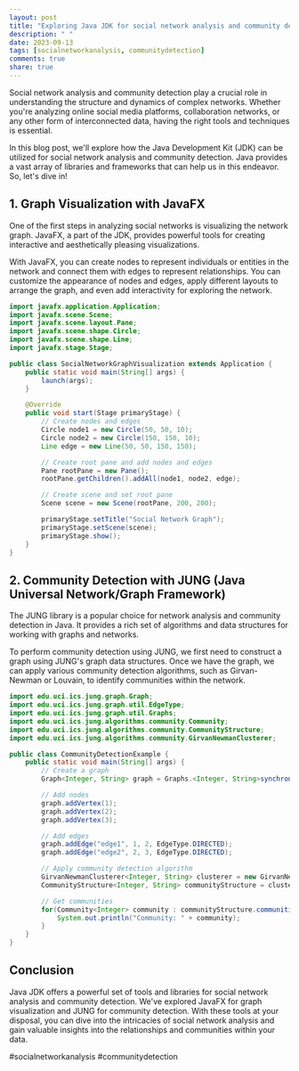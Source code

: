 ```yaml
---
layout: post
title: "Exploring Java JDK for social network analysis and community detection"
description: " "
date: 2023-09-13
tags: [socialnetworkanalysis, communitydetection]
comments: true
share: true
---
```


Social network analysis and community detection play a crucial role in understanding the structure and dynamics of complex networks. Whether you're analyzing online social media platforms, collaboration networks, or any other form of interconnected data, having the right tools and techniques is essential.

In this blog post, we'll explore how the Java Development Kit (JDK) can be utilized for social network analysis and community detection. Java provides a vast array of libraries and frameworks that can help us in this endeavor. So, let's dive in!

## 1. Graph Visualization with JavaFX

One of the first steps in analyzing social networks is visualizing the network graph. JavaFX, a part of the JDK, provides powerful tools for creating interactive and aesthetically pleasing visualizations.

With JavaFX, you can create nodes to represent individuals or entities in the network and connect them with edges to represent relationships. You can customize the appearance of nodes and edges, apply different layouts to arrange the graph, and even add interactivity for exploring the network.

```java
import javafx.application.Application;
import javafx.scene.Scene;
import javafx.scene.layout.Pane;
import javafx.scene.shape.Circle;
import javafx.scene.shape.Line;
import javafx.stage.Stage;

public class SocialNetworkGraphVisualization extends Application {
    public static void main(String[] args) {
        launch(args);
    }

    @Override
    public void start(Stage primaryStage) {
        // Create nodes and edges
        Circle node1 = new Circle(50, 50, 10);
        Circle node2 = new Circle(150, 150, 10);
        Line edge = new Line(50, 50, 150, 150);

        // Create root pane and add nodes and edges
        Pane rootPane = new Pane();
        rootPane.getChildren().addAll(node1, node2, edge);

        // Create scene and set root pane
        Scene scene = new Scene(rootPane, 200, 200);

        primaryStage.setTitle("Social Network Graph");
        primaryStage.setScene(scene);
        primaryStage.show();
    }
}
```

## 2. Community Detection with JUNG (Java Universal Network/Graph Framework)

The JUNG library is a popular choice for network analysis and community detection in Java. It provides a rich set of algorithms and data structures for working with graphs and networks.

To perform community detection using JUNG, we first need to construct a graph using JUNG's graph data structures. Once we have the graph, we can apply various community detection algorithms, such as Girvan-Newman or Louvain, to identify communities within the network.

```java
import edu.uci.ics.jung.graph.Graph;
import edu.uci.ics.jung.graph.util.EdgeType;
import edu.uci.ics.jung.graph.util.Graphs;
import edu.uci.ics.jung.algorithms.community.Community;
import edu.uci.ics.jung.algorithms.community.CommunityStructure;
import edu.uci.ics.jung.algorithms.community.GirvanNewmanClusterer;

public class CommunityDetectionExample {
    public static void main(String[] args) {
        // Create a graph
        Graph<Integer, String> graph = Graphs.<Integer, String>synchronizedDirectedGraph(new SparseGraph<>());

        // Add nodes
        graph.addVertex(1);
        graph.addVertex(2);
        graph.addVertex(3);

        // Add edges
        graph.addEdge("edge1", 1, 2, EdgeType.DIRECTED);
        graph.addEdge("edge2", 2, 3, EdgeType.DIRECTED);

        // Apply community detection algorithm
        GirvanNewmanClusterer<Integer, String> clusterer = new GirvanNewmanClusterer<>();
        CommunityStructure<Integer, String> communityStructure = clusterer.apply(graph);

        // Get communities
        for(Community<Integer> community : communityStructure.communities()) {
            System.out.println("Community: " + community);
        }
    }
}
```

## Conclusion

Java JDK offers a powerful set of tools and libraries for social network analysis and community detection. We've explored JavaFX for graph visualization and JUNG for community detection. With these tools at your disposal, you can dive into the intricacies of social network analysis and gain valuable insights into the relationships and communities within your data.

#socialnetworkanalysis #communitydetection